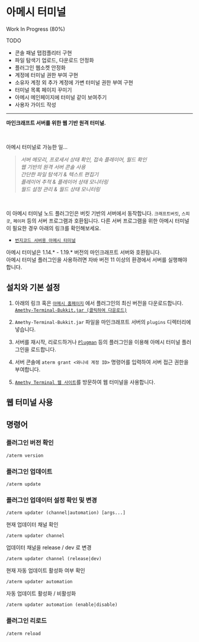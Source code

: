 # 아메시 터미널

Work In Progress (80%)

TODO

- 콘솔 패널 탭컴플리터 구현
- 파일 탐색기 업로드, 다운로드 안정화
- 플러그인 웹소켓 안정화
- 계정에 터미널 권한 부여 구현
- 소유자 계정 외 추가 계정에 가변 터미널 권한 부여 구현
- 터미널 목록 페이지 꾸미기
- 아메시 메인페이지에 터미널 같이 보여주기
- 사용자 가이드 작성

---

**마인크래프트 서버를 위한 웹 기반 원격 터미널.**

<br>

아메시 터미널로 가능한 일...

> _서버 메모리, 프로세서 상태 확인, 접속 플레이어, 월드 확인<br>
> 웹 기반의 원격 서버 콘솔 사용<br>
> 간단한 파일 탐색기 & 텍스트 편집기<br>
> 플레이어 추적 & 플레이어 상태 모니터링<br>
> 월드 설정 관리 & 월드 상태 모니터링_

<br>

이 아메시 터미널 노드 플러그인은 버킷 기반의 서버에서 동작합니다. `크래프트버킷`, `스피곳`, `페이퍼` 등의 서버 프로그램과 호환됩니다. 다른 서버 프로그램을 위한 아메시 터미널이 필요한 경우 아래의 링크를 확인해보세요.

- [`번지코드 서버용 아메시 터미널`](https://github.com/wnynya/Amethy-Terminal-Bungeecord)

아메시 터미널은 1.14.\* - 1.19.\* 버전의 마인크래프트 서버와 호환됩니다.<br>
아메시 터미널 플러그인을 사용하려면 자바 버전 11 이상의 환경에서 서버를 실행해야 합니다.

## 설치와 기본 설정

1. 아래의 링크 혹은 [`아메시 홈페이지`](https://amethy.wany.io) 에서 플러그인의 최신 버전을 다운로드합니다.<br>
   [`Amethy-Terminal-Bukkit.jar (클릭하여 다운로드)`](https://api.wany.io/amethy/repository/Amethy-Terminal-Bukkit/release/latest/Amethy-Terminal-Bukkit.jar)

2. `Amethy-Terminal-Bukkit.jar` 파일을 마인크래프트 서버의 `plugins` 디렉터리에 넣습니다.

3. 서버를 재시작, 리로드하거나 [`Plugman`](https://www.spigotmc.org/resources/plugmanx.88135) 등의 플러그인을 이용해 아메시 터미널 플러그인을 로드합니다.

4. 서버 콘솔에 `aterm grant <와니네 계정 ID>` 명령어를 입력하여 서버 접근 권한을 부여합니다.

5. [`Amethy Terminal 웹 사이트`](https://amethy.wany.io/terminal)를 방문하여 웹 터미널을 사용합니다.

## 웹 터미널 사용

## 명령어

### 플러그인 버전 확인

`/aterm version`

### 플러그인 업데이트

`/aterm update`

### 플러그인 업데이터 설정 확인 및 변경

`/aterm updater (channel|automation) [args...]`

현재 업데이터 채널 확인

`/aterm updater channel`

업데이터 채널을 release / dev 로 변경

`/aterm updater channel (release|dev)`

현재 자동 업데이트 활성화 여부 확인

`/aterm updater automation`

자동 업데이트 활성화 / 비활성화

`/aterm updater automation (enable|disable)`

### 플러그인 리로드

`/aterm reload`
